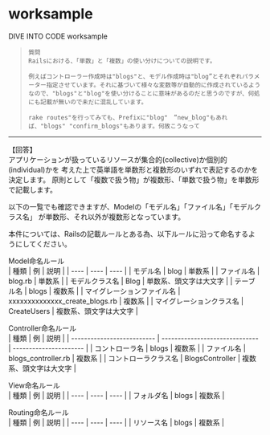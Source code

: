 ﻿# worksample
DIVE INTO CODE worksample



> ```
> 質問
> Railsにおける、「単数」と「複数」の使い分けについての説明です。
> 
> 例えばコントローラー作成時は"blogs"と、モデル作成時は"blog”とそれぞれパラメーター指定させています。それに基づいて様々な変数等が自動的に作成されているようなので、"blogs"と"blog"を使い分けることに意味があるのだと思うのですが、何処にも記載が無いので未だに混乱しています。
> 
> rake routes"を行ってみても、Prefixに"blog"　”new_blog"もあれば、"blogs" "confirm_blogs"もあります。何故こうなって
> ```

---

【回答】  
アプリケーションが扱っているリソースが集合的(collective)か個別的(individual)かを
考えた上で英単語を単数形と複数形のいずれで表記するのかを決定します。 
原則として「複数で扱う物」が複数形、「単数で扱う物」を単数形で記載します。 

以下の一覧でも確認できますが、Modelの「モデル名」「ファイル名」「モデルクラス名」
が単数形、それ以外が複数形となっています。

本件については、Railsの記載ルールとある為、以下ルールに沿って命名するようにしてください。


Model命名ルール  
| 種類                       | 例                             | 説明                   |
| ---- | ---- | ---- |
| モデル名                   | blog                           | 単数系                 |
| ファイル名                 | blog.rb                        | 単数系                 |
| モデルクラス名             | Blog                           | 単数系、頭文字は大文字 |
| テーブル名                 | blogs                          | 複数系                 |
| マイグレーションファイル名 | xxxxxxxxxxxxxx_create_blogs.rb | 複数系                 |
| マイグレーションクラス名   | CreateUsers                    | 複数系、頭文字は大文字 |



Controller命名ルール  
| 種類                       | 例                             | 説明                   |
| -------------------------- | ------------------------------ | ---------------------- |
| コントローラ名       | blogs               | 複数系                 |
| ファイル名           | blogs_controller.rb | 複数系                 |
| コントローラクラス名 | BlogsController     | 複数系、頭文字は大文字 |



View命名ルール  
| 種類                       | 例                             | 説明                   |
| ---- | ---- | ---- |
| フォルダ名 | blogs | 複数系 |



Routing命名ルール  
| 種類                       | 例                             | 説明                   |
| ---- | ---- | ---- |
| リソース名 | blogs | 複数系 |

